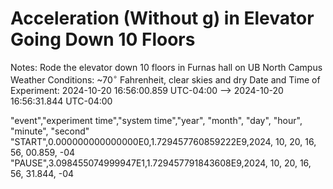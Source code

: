 # Acceleration (Without g) in Elevator Going Down 10 Floors

Notes: Rode the elevator down 10 floors in Furnas hall on UB North Campus
Weather Conditions: ~70$^\circ$ Fahrenheit, clear skies and dry
Date and Time of Experiment: 2024-10-20 16:56:00.859 UTC-04:00 --> 2024-10-20 16:56:31.844 UTC-04:00

"event","experiment time","system time","year", "month", "day", "hour", "minute", "second"
"START",0.000000000000000E0,1.729457760859222E9,2024, 10, 20, 16, 56, 00.859, -04
"PAUSE",3.098455074999947E1,1.729457791843608E9,2024, 10, 20, 16, 56, 31.844, -04

